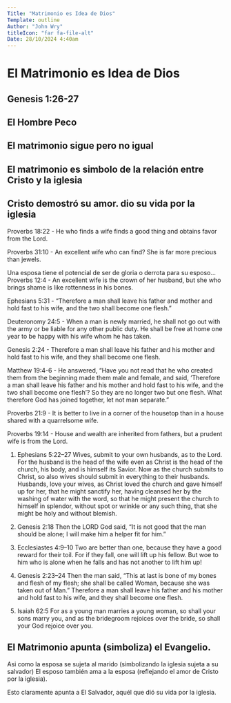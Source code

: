 ```yaml
---
Title: "Matrimonio es Idea de Dios"
Template: outline
Author: "John Wry"
titleIcon: "far fa-file-alt"
Date: 28/10/2024 4:40am
---
```

# El Matrimonio es Idea de Dios

## Genesis 1:26-27

## El Hombre Peco

## El matrimonio sigue pero no igual

## El matrimonio es simbolo de la relación entre Cristo y la iglesia

## Cristo demostró su amor. dio su vida por la iglesia


Proverbs 18:22 - He who finds a wife finds a good thing and obtains favor from the Lord.


Proverbs 31:10 - An excellent wife who can find? She is far more precious than jewels.

Una esposa tiene el potencial de ser de gloria o derrota para su esposo...
Proverbs 12:4 - An excellent wife is the crown of her husband, but she who brings shame is like rottenness in his bones.

Ephesians 5:31 - “Therefore a man shall leave his father and mother and hold fast to his wife, and the two shall become one flesh.”

Deuteronomy 24:5 - When a man is newly married, he shall not go out with the army or be liable for any other public duty. He shall be free at home one year to be happy with his wife whom he has taken.

Genesis 2:24 - Therefore a man shall leave his father and his mother and hold fast to his wife, and they shall become one flesh.

Matthew 19:4-6 - He answered, “Have you not read that he who created them from the beginning made them male and female, and said, ‘Therefore a man shall leave his father and his mother and hold fast to his wife, and the two shall become one flesh’? So they are no longer two but one flesh. What therefore God has joined together, let not man separate.”

Proverbs 21:9 - It is better to live in a corner of the housetop than in a house shared with a quarrelsome wife.

Proverbs 19:14 - House and wealth are inherited from fathers, but a prudent wife is from the Lord.

1. Ephesians 5:22–27
Wives, submit to your own husbands, as to the Lord. For the husband is the head of the wife even as Christ is the head of the church, his body, and is himself its Savior. Now as the church submits to Christ, so also wives should submit in everything to their husbands. Husbands, love your wives, as Christ loved the church and gave himself up for her, that he might sanctify her, having cleansed her by the washing of water with the word, so that he might present the church to himself in splendor, without spot or wrinkle or any such thing, that she might be holy and without blemish. 

2. Genesis 2:18
Then the LORD God said, “It is not good that the man should be alone; I will make him a helper fit for him.”

7. Ecclesiastes 4:9–10
Two are better than one, because they have a good reward for their toil. For if they fall, one will lift up his fellow. But woe to him who is alone when he falls and has not another to lift him up!

8. Genesis 2:23–24
Then the man said, “This at last is bone of my bones
and flesh of my flesh;
she shall be called Woman,
because she was taken out of Man.”
Therefore a man shall leave his father and his mother and hold fast to his wife, and they shall become one flesh.

9. Isaiah 62:5
For as a young man marries a young woman,
so shall your sons marry you,
and as the bridegroom rejoices over the bride,
so shall your God rejoice over you.





## El Matrimonio apunta (simboliza) el Evangelio.



Asi como la esposa se sujeta al marido (simbolizando la iglesia sujeta a su salvador) El esposo también ama a la esposa (reflejando el amor de Cristo por la iglesia). 

Esto claramente apunta a El Salvador, aquél que dió su vida por la iglesia. 
